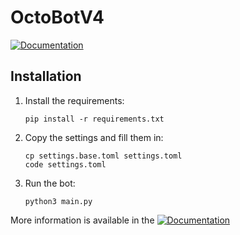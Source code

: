 # OctoBotV4

[![Documentation](https://img.shields.io/badge/-Documentation-brightgreen)](http://octo-tg-bot.github.io/octobotv4/)


## Installation

1. Install the requirements:

    ```pip install -r requirements.txt```

2. Copy the settings and fill them in:
    ```
    cp settings.base.toml settings.toml
    code settings.toml
    ```
3. Run the bot:
   ```
   python3 main.py
   ```

More information is available in the [![Documentation](https://img.shields.io/badge/-Documentation-brightgreen)](http://octo-tg-bot.github.io/octobotv4/)
